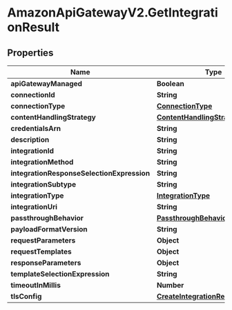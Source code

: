 # AmazonApiGatewayV2.GetIntegrationResult

## Properties

Name | Type | Description | Notes
------------ | ------------- | ------------- | -------------
**apiGatewayManaged** | **Boolean** |  | [optional] 
**connectionId** | **String** |  | [optional] 
**connectionType** | [**ConnectionType**](ConnectionType.md) |  | [optional] 
**contentHandlingStrategy** | [**ContentHandlingStrategy**](ContentHandlingStrategy.md) |  | [optional] 
**credentialsArn** | **String** |  | [optional] 
**description** | **String** |  | [optional] 
**integrationId** | **String** |  | [optional] 
**integrationMethod** | **String** |  | [optional] 
**integrationResponseSelectionExpression** | **String** |  | [optional] 
**integrationSubtype** | **String** |  | [optional] 
**integrationType** | [**IntegrationType**](IntegrationType.md) |  | [optional] 
**integrationUri** | **String** |  | [optional] 
**passthroughBehavior** | [**PassthroughBehavior**](PassthroughBehavior.md) |  | [optional] 
**payloadFormatVersion** | **String** |  | [optional] 
**requestParameters** | **Object** |  | [optional] 
**requestTemplates** | **Object** |  | [optional] 
**responseParameters** | **Object** |  | [optional] 
**templateSelectionExpression** | **String** |  | [optional] 
**timeoutInMillis** | **Number** |  | [optional] 
**tlsConfig** | [**CreateIntegrationResultTlsConfig**](CreateIntegrationResultTlsConfig.md) |  | [optional] 


